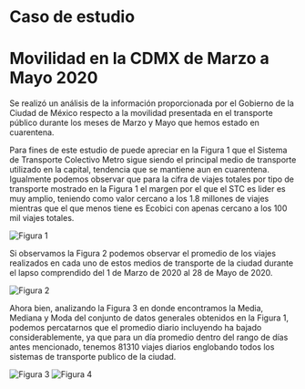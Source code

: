 # Caso de estudio
# Movilidad en la CDMX de Marzo a Mayo 2020

Se realizó un análisis de la información proporcionada por el Gobierno de la Ciudad de México respecto a la movilidad presentada en el transporte público durante los meses de Marzo y Mayo que hemos estado en cuarentena.

Para fines de este estudio de puede apreciar en la Figura 1 que el Sistema de Transporte Colectivo Metro sigue siendo el principal medio de transporte utilizado en la capital, tendencia que se mantiene aun en cuarentena. Igualmente podemos observar que para la cifra de viajes totales por tipo de transporte mostrado en la Figura 1 el margen por el que el STC es lider es muy amplio, teniendo como valor cercano a los 1.8 millones de viajes mientras que el que menos tiene es Ecobici con apenas cercano a los 100 mil viajes totales.

<img src="https://ujurado.github.io/wikiprobabilidad/assets/images/histo1.png" alt="Figura 1">

Si observamos la Figura 2 podemos observar el promedio de los viajes realizados en cada uno de estos medios de transporte de la ciudad durante el lapso comprendido del 1 de Marzo de 2020 al 28 de Mayo de 2020.

<img src="https://ujurado.github.io/wikiprobabilidad/assets/images/histo2.png" alt="Figura 2">

Ahora bien, analizando la Figura 3 en donde encontramos la Media, Mediana y Moda del conjunto de datos generales obtenidos en la Figura 1, podemos percatarnos que el promedio diario incluyendo ha bajado considerablemente, ya que para un día promedio dentro del rango de días antes mencionado, tenemos 81310 viajes diarios englobando todos los sistemas de transporte publico de la ciudad.

<img src="https://ujurado.github.io/wikiprobabilidad/assets/images/datos_noagrupado.png" alt="Figura 3">



<img src="https://ujurado.github.io/wikiprobabilidad/assets/images/info_agrupado.png" alt="Figura 4">

